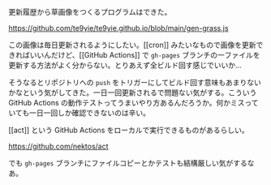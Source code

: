 更新履歴から草画像をつくるプログラムはできた。

https://github.com/te9yie/te9yie.github.io/blob/main/gen-grass.js

この画像は毎日更新されるようにしたい。[[cron]] みたいなもので画像を更新できればいいんだけど、[[GitHub Actions]] で `gh-pages` ブランチの一ファイルを更新する方法がよく分からない。とりあえず全ビルド回す感じでいいか…

そうなるとリポジトリへの `push` をトリガーにしてビルド回す意味もあまりないかなという気がしてきた。一日一回更新されるで問題ない気がする。こういう GitHub Actions の動作テストってうまいやり方あるんだろうか。何かミスっていても一日一回しか確認できないのは辛い。

[[act]] という GitHub Actions をローカルで実行できるものがあるらしい。

https://github.com/nektos/act

でも `gh-pages` ブランチにファイルコピーとかテストも結構厳しい気がするなあ。
